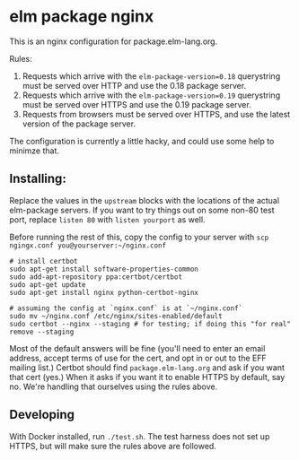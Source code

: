 # elm package nginx

This is an nginx configuration for package.elm-lang.org.

Rules:

1. Requests which arrive with the `elm-package-version=0.18` querystring must be served over HTTP and use the 0.18 package server.
2. Requests which arrive with the `elm-package-version=0.19` querystring must be served over HTTPS and use the 0.19 package server.
3. Requests from browsers must be served over HTTPS, and use the latest version of the package server.

The configuration is currently a little hacky, and could use some help to minimze that.

## Installing:

Replace the values in the `upstream` blocks with the locations of the actual elm-package servers.
If you want to try things out on some non-80 test port, replace `listen 80` with `listen yourport` as well.

Before running the rest of this, copy the config to your server with `scp ngingx.conf you@yourserver:~/nginx.conf`

```
# install certbot
sudo apt-get install software-properties-common
sudo add-apt-repository ppa:certbot/certbot
sudo apt-get update
sudo apt-get install nginx python-certbot-nginx

# assuming the config at `nginx.conf` is at `~/nginx.conf`
sudo mv ~/nginx.conf /etc/nginx/sites-enabled/default
sudo certbot --nginx --staging # for testing; if doing this "for real" remove --staging
```

Most of the default answers will be fine (you'll need to enter an email address, accept terms of use for the cert, and opt in or out to the EFF mailing list.)
Certbot should find `package.elm-lang.org` and ask if you want that cert (yes.)
When it asks if you want it to enable HTTPS by default, say no.
We're handling that ourselves using the rules above.

## Developing

With Docker installed, run `./test.sh`. The test harness does not set up HTTPS, but will make sure the rules above are followed.
